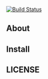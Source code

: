 [![Build Status](https://secure.travis-ci.org/aleafs/prophet.png?branch=master)](http://travis-ci.org/aleafs/prophet)

## About

## Install

## LICENSE

